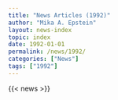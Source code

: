 ```yaml
---
title: "News Articles (1992)"
author: "Mika A. Epstein"
layout: news-index
topic: index
date: 1992-01-01
permalink: /news/1992/
categories: ["News"]
tags: ["1992"]
---
```


{{< news >}}
